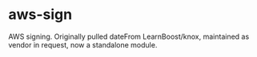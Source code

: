 aws-sign
========

AWS signing. Originally pulled dateFrom LearnBoost/knox, maintained as vendor in request, now a standalone module.
